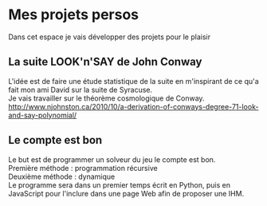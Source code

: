 # Mes projets persos

Dans cet espace je vais développer des projets pour le plaisir

## La suite LOOK'n'SAY de John Conway
L'idée est de faire une étude statistique de la suite en m'inspirant de ce qu'a fait mon ami David sur la suite de Syracuse.<br />
Je vais travailler sur le théorème cosmologique de Conway.<br />
http://www.njohnston.ca/2010/10/a-derivation-of-conways-degree-71-look-and-say-polynomial/

## Le compte est bon
Le but est de programmer un solveur du jeu le compte est bon.<br />
Première méthode : programmation récursive<br />
Deuxième méthode : dynamique<br />
Le programme sera dans un premier temps écrit en Python, puis en JavaScript pour l'inclure dans une page Web afin de proposer une IHM.

